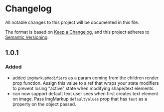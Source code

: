 # Changelog
All notable changes to this project will be documented in this file.

The format is based on [Keep a Changelog](https://keepachangelog.com/en/1.0.0/),
and this project adheres to [Semantic Versioning](https://semver.org/spec/v2.0.0.html).

## 1.0.1
### Added
- added `imgMarkupModifiers` as a param coming from the children render prop function. Assign this value to a ref that wraps your state modifiers to prevent losing "active" state when modifying shape/text elements.
- can now support default text user sees when first creates text element on image. Pass ImgMarkup `defaultValues` prop that has `text` as a property on the object passed.

